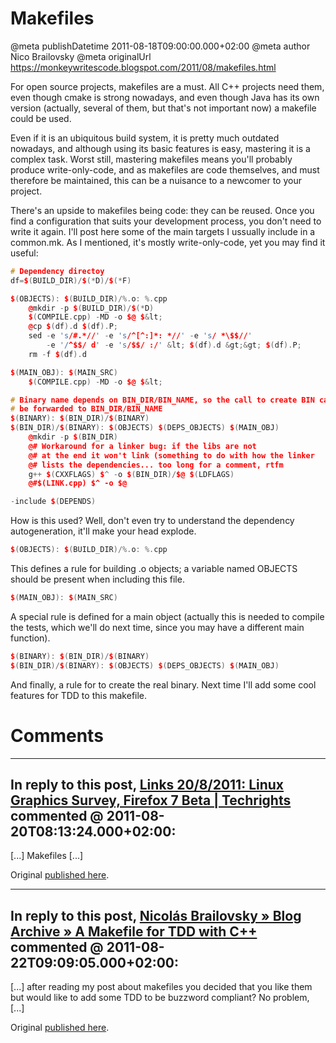 # Makefiles

@meta publishDatetime 2011-08-18T09:00:00.000+02:00
@meta author Nico Brailovsky
@meta originalUrl https://monkeywritescode.blogspot.com/2011/08/makefiles.html

For open source projects, makefiles are a must. All C++ projects need them, even though cmake is strong nowadays, and even though Java has its own version (actually, several of them, but that's not important now) a makefile could be used.

Even if it is an ubiquitous build system, it is pretty much outdated nowadays, and although using its basic features is easy, mastering it is a complex task. Worst still, mastering makefiles means you'll probably produce write-only-code, and as makefiles are code themselves, and must therefore be maintained, this can be a nuisance to a newcomer to your project.

There's an upside to makefiles being code: they can be reused. Once you find a configuration that suits your development process, you don't need to write it again. I'll post here some of the main targets I ussually include in a common.mk. As I mentioned, it's mostly write-only-code, yet you may find it useful:

```c++
# Dependency directoy
df=$(BUILD_DIR)/$(*D)/$(*F)

$(OBJECTS): $(BUILD_DIR)/%.o: %.cpp
	@mkdir -p $(BUILD_DIR)/$(*D)
	$(COMPILE.cpp) -MD -o $@ $&lt;
	@cp $(df).d $(df).P;
	sed -e 's/#.*//' -e 's/^[^:]*: *//' -e 's/ *\$$//'
		-e '/^$$/ d' -e 's/$$/ :/' &lt; $(df).d &gt;&gt; $(df).P;
	rm -f $(df).d

$(MAIN_OBJ): $(MAIN_SRC)
	$(COMPILE.cpp) -MD -o $@ $&lt;

# Binary name depends on BIN_DIR/BIN_NAME, so the call to create BIN can
# be forwarded to BIN_DIR/BIN_NAME
$(BINARY): $(BIN_DIR)/$(BINARY)
$(BIN_DIR)/$(BINARY): $(OBJECTS) $(DEPS_OBJECTS) $(MAIN_OBJ)
	@mkdir -p $(BIN_DIR)
	@# Workaround for a linker bug: if the libs are not
	@# at the end it won't link (something to do with how the linker
	@# lists the dependencies... too long for a comment, rtfm
	g++ $(CXXFLAGS) $^ -o $(BIN_DIR)/$@ $(LDFLAGS)
	@#$(LINK.cpp) $^ -o $@

-include $(DEPENDS)
```

How is this used? Well, don't even try to understand the dependency autogeneration, it'll make your head explode.

```c++
$(OBJECTS): $(BUILD_DIR)/%.o: %.cpp
```

This defines a rule for building .o objects; a variable named OBJECTS should be present when including this file.

```c++
$(MAIN_OBJ): $(MAIN_SRC)
```

A special rule is defined for a main object (actually this is needed to compile the tests, which we'll do next time, since you may have a different main function).

```c++
$(BINARY): $(BIN_DIR)/$(BINARY)
$(BIN_DIR)/$(BINARY): $(OBJECTS) $(DEPS_OBJECTS) $(MAIN_OBJ)
```

And finally, a rule for to create the real binary. Next time I'll add some cool features for TDD to this makefile.


# Comments

---
## In reply to this post, [Links 20/8/2011: Linux Graphics Survey, Firefox 7 Beta | Techrights](http://techrights.org/2011/08/20/firefox-7-beta/) commented @ 2011-08-20T08:13:24.000+02:00:

[...] Makefiles [...]

Original [published here](md_blog/2011/0818_Makefiles.md).

---
## In reply to this post, [Nicolás Brailovsky » Blog Archive » A Makefile for TDD with C++](md_blog/2011/0822_AMakefileforTDDwithC.md) commented @ 2011-08-22T09:09:05.000+02:00:

[...] after reading my post about makefiles you decided that you like them but would like to add some TDD to be buzzword compliant? No problem, [...]

Original [published here](md_blog/2011/0818_Makefiles.md).
